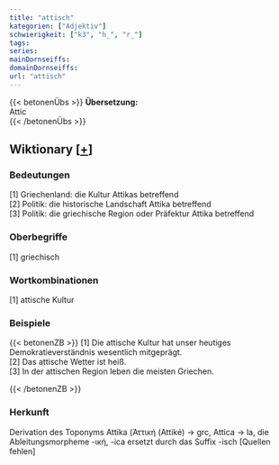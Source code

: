 ```yaml
---
title: "attisch"
kategorien: ["Adjektiv"]
schwierigkeit: ["k3", "h_", "r_"]
tags:
series:
mainDornseiffs:
domainDornseiffs:
url: "attisch"
---
```


{{< betonenÜbs >}}
**Übersetzung:**  
Attic  
{{< /betonenÜbs >}}

## Wiktionary [[+](https://de.wiktionary.org/wiki/attisch)]

### Bedeutungen
[1] Griechenland: die Kultur Attikas betreffend  
[2] Politik: die historische Landschaft Attika betreffend  
[3] Politik: die griechische Region oder Präfektur Attika betreffend  

### Oberbegriffe
[1] griechisch  

### Wortkombinationen
[1] attische Kultur  

### Beispiele
{{< betonenZB >}}
[1] Die attische Kultur hat unser heutiges Demokratieverständnis wesentlich mitgeprägt.  
[2] Das attische Wetter ist heiß.  
[3] In der attischen Region leben die meisten Griechen.  

{{< /betonenZB >}}
### Herkunft
Derivation des Toponyms Attika (Ἀττική (Attiké) → grc, Attica → la, die Ableitungsmorpheme -ική, -ica ersetzt durch das Suffix -isch [Quellen fehlen]  


